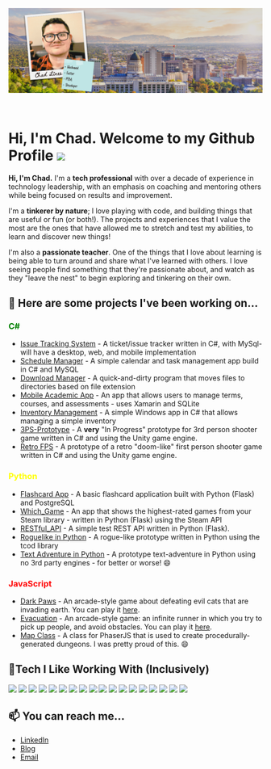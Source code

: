 <p align="center">
<img src="https://github.com/Chad-Lines/Chad-Lines/blob/main/heading.png" />
</p>
<br/>

<h1> Hi, I'm Chad. Welcome to my Github Profile <img src="https://media.giphy.com/media/hvRJCLFzcasrR4ia7z/giphy.gif" width="35px"></h1>

<p><strong>Hi, I'm Chad.</strong> I'm a <strong>tech professional</strong> with over a <emphasis>decade</emphasis> of experience in technology leadership, with an emphasis on coaching and mentoring others while being focused on results and improvement.</p>

<p>I'm a <strong>tinkerer by nature</strong>; I love playing with code, and building things that are useful or fun (or both!). The projects and experiences that I value the most are the ones that have allowed me to stretch and test my abilities, to learn and discover new things!</p>

<p>I'm also a <strong>passionate teacher</strong>. One of the things that I love about learning is being able to turn around and share what I've learned with others. I love seeing people find something that they're passionate about, and watch as they "leave the nest" to begin exploring and tinkering on their own.

<h2>🎯 Here are some projects I've been working on...</h2>
<h3><span style="color:green">C#</span></h3>
<ul>
  <li><a href="https://github.com/Chad-Lines/Project-Management-App">Issue Tracking System</a> - A ticket/issue tracker written in C#, with MySql- will have a desktop, web, and mobile implementation</li>
  <li><a href="https://github.com/Chad-Lines/Schedule-Manager">Schedule Manager</a> - A simple calendar and task management app build in C# and MySQL</li>
  <li><a href="https://github.com/Chad-Lines/Download-Manager-Service">Download Manager</a> - A quick-and-dirty program that moves files to directories based on file extension</li>
  <li><a href="https://github.com/Chad-Lines/Mobile-Academic-App">Mobile Academic App</a> - An app that allows users to manage terms, courses, and assessments - uses Xamarin and SQLite</li>
  <li><a href="https://github.com/Chad-Lines/Inventory-Management">Inventory Management</a> - A simple Windows app in C# that allows managing a simple inventory</li>
  <li><a href="https://github.com/Chad-Lines/3PS-Prototype">3PS-Prototype</a> - A <strong>very</strong> "In Progress" prototype for 3rd person shooter game written in C# and using the Unity game engine.</li>
  <li><a href="https://github.com/Chad-Lines/RetroFPS">Retro FPS</a> - A prototype of a retro "doom-like" first person shooter game written in C# and using the Unity game engine.</li>
</ul>

<h3><span style="color:yellow;">Python</span></h3>
<ul>
  <li><a href="https://github.com/Chad-Lines/FlashCard-App">Flashcard App</a> - A basic flashcard application built with Python (Flask) and PostgreSQL</li>
  <li><a href="https://github.com/Chad-Lines/Which_Game">Which_Game</a> - An app that shows the highest-rated games from your Steam library - written in Python (Flask) using the Steam API</li>
  <li><a href="https://github.com/Chad-Lines/RESTful_API">RESTful_API</a> - A simple test REST API written in Python (Flask).</li>
  <li><a href="https://github.com/Chad-Lines/Roguelike-in-Python">Roguelike in Python</a> - A rogue-like prototype written in Python using the tcod library</li>
  <li><a href="https://github.com/Chad-Lines/PythonTA">Text Adventure in Python</a> - A prototype text-adventure in Python using no 3rd party engines - for better or worse! 😄
</ul>

<h3><spand style="color:red;">JavaScript</span></h3>
<p> </p>
<ul>
  <li><a href="https://github.com/Chad-Lines/Dark-Paws">Dark Paws</a> - An arcade-style game about defeating evil cats that are invading earth. You can play it <a href="https://gamejolt.com/games/dark-paws/82695">here</a>.</li>
  <li><a href="https://github.com/Chad-Lines/Evacuation">Evacuation</a> - An arcade-style game: an infinite runner in which you try to pick up people, and avoid obstacles. You can play it <a href="https://gamejolt.com/games/evacuation/104607">here</a>.</li>
  <li><a href="https://github.com/Chad-Lines/Map-Class">Map Class</a> - A class for PhaserJS that is used to create procedurally-generated dungeons. I was pretty proud of this. 😄</li>
</ul>

<h2>🔭Tech I Like Working With (Inclusively)</h2>
<span>

<img height="50" src="https://www.freeiconspng.com/uploads/c-logo-icon-18.png">
<img height="50" src="https://www.vectorlogo.zone/logos/python/python-ar21.svg">

<img height="50" src="https://www.vectorlogo.zone/logos/pocoo_flask/pocoo_flask-ar21.svg">
<img height="50" src="https://www.vectorlogo.zone/logos/djangoproject/djangoproject-ar21.svg">

<img height="50" src="https://www.vectorlogo.zone/logos/jupyter/jupyter-ar21.svg">
<img height="50" src="https://1000marcas.net/wp-content/uploads/2020/12/Visual-Studio-Logo.png">

<img height="50" src="https://www.vectorlogo.zone/logos/mysql/mysql-ar21.svg">
<img height="50" src="https://www.vectorlogo.zone/logos/sqlite/sqlite-ar21.svg">
<img height="50" src="https://www.vectorlogo.zone/logos/postgresql/postgresql-ar21.svg">

<img height="50" src="https://www.vectorlogo.zone/logos/w3_html5/w3_html5-ar21.svg">
<img height="50" src="https://www.vectorlogo.zone/logos/w3_css/w3_css-ar21.svg">
<img height="50" src="https://www.vectorlogo.zone/logos/javascript/javascript-ar21.svg">




<img height="50" src="https://images-wixmp-ed30a86b8c4ca887773594c2.wixmp.com/i/2d83d34a-b844-4fda-8550-438365b03c70/d5cki5j-bc735099-7ef7-4389-8e7a-4e0151873a13.png">
<img height="50" src="https://www.vectorlogo.zone/logos/ubuntu/ubuntu-ar21.svg">
<img height="50" src="https://www.vectorlogo.zone/logos/amazon_aws/amazon_aws-ar21.svg">



<img height="50" src="https://www.vectorlogo.zone/logos/unity3d/unity3d-ar21.svg">
<img height="50" src="https://www.vectorlogo.zone/logos/godotengine/godotengine-ar21.svg">
<img height="50" src="https://www.vectorlogo.zone/logos/phaserio/phaserio-ar21.svg">

</span>

<h2>📫 You can reach me...</h2>
<ul>
  <li><a href="https://www.linkedin.com/in/chadlines/">LinkedIn</li>
  <li><a href="https://www.chadl.org">Blog</li>
  <li><a href="mailto:chad.lines1@gmail.com">Email</li>
</ul>
